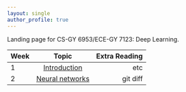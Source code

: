 ```yaml
---
layout: single
author_profile: true
---
```


Landing page for CS-GY 6953/ECE-GY 7123: Deep Learning.

| Week | Topic | Extra Reading |
| :---         |     :---:      |          ---: |
| 1 | [Introduction](/dl-notes/notes/lecture01/)     | etc    |
| 2 | [Neural networks](/dl-notes/notes/lecture02/)      | git diff      |

